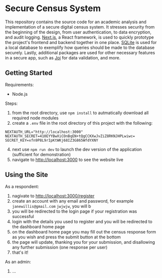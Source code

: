# Secure Census System
This repository contains the source code for an academic analysis and implementation of a secure digital census system. It stresses security from the beginning of the design, from user authentication, to data encryption, and audit logging. [Next.js](https://nextjs.org/), a React framework, is used to quickly prototype the project's frontend and backend together in one place. [SQLite](https://www.sqlite.org/) is used for a local database to exemplify how queries should be made to the database securely. Lastly, additional packages are used for other necessary features in a secure app, such as [Joi](https://joi.dev/) for data validation, and more.

## Getting Started

Requirements:
- Node.js 

Steps:
1. from the root directory, use `npm install` to autmatically download all required node modules
2. create a `.env` file in the root directory of this project with the following:
```
NEXTAUTH_URL="http://localhost:3000"
NEXTAUTH_SECRET=410EYYBwXiCOnBqEN+tQgCCKXwJvZiZ8RKNJHPLwiwc=
SECRET_KEY=xfn9P8L9rIpKtWKj68IZ3G865WfdYXNY
```
4. next use `npm run dev` to launch the dev version of the application (sufficient for demonstration)
5. navigate to [http://localhost:3000](http://localhost:3000) to see the website live

## Using the Site
As a respondent:
1. nagivate to [http://localhost:3000/register](http://localhost:3000/register)
2. create an account with any email and password, for example `janewillis@gmail.com` `jwjwjw`, you will b
3. you will be redirected to the login page if your registration was successful
4. login with the details you used to register and you will be redirected to the dashboard home page
5. on the dashboard home page you may fill out the census response form as you wish and press the submit button at the bottom
6. the page will update, thanking you for your submission, and disallowing any further submission (one response per user)
7. that's it!

As an admin:
1. ...
